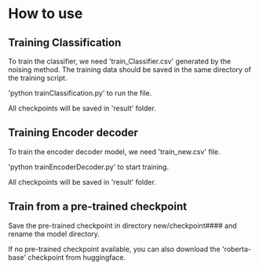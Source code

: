 # How to use

## Training Classification
To train the classifier, we need 'train_Classifier.csv' generated by the noising method. The training data should be saved in the same directory of the training script.

'python trainClassification.py' to run the file.

All checkpoints will be saved in  'result' folder.

## Training Encoder decoder
To train the encoder decoder model, we need 'train_new.csv' file.

'python trainEncoderDecoder.py' to start training.

All checkpoints will be saved in  'result' folder.

## Train from a pre-trained checkpoint
Save the pre-trained checkpoint in directory new/checkpoint#### and rename the model directory.

If no pre-trained checkpoint available, you can also download the 'roberta-base' checkpoint from huggingface.



